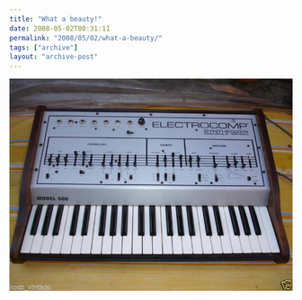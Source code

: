 ```yaml
---
title: "What a beauty!"
date: 2008-05-02T00:31:11
permalink: "2008/05/02/what-a-beauty/"
tags: ["archive"]
layout: "archive-post"
---
```

[![](/images/blog/2008/06/fbeb_3.jpg "fbeb_3")](http://cgi.benl.ebay.be/EML-ELECTROCOMP-MODEL-500-analog-synthesizer-RARE_W0QQitemZ150254193798QQcmdZViewItemQQssPageNameZRSS:B:SRCH:BE:101 "http://cgi.benl.ebay.be/EML-ELECTROCOMP-MODEL-500-analog-synthesizer-RARE_W0QQitemZ150254193798QQcmdZViewItemQQssPageNameZRSS:B:SRCH:BE:101")
